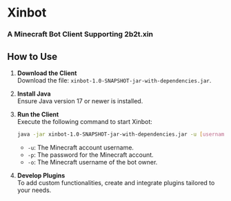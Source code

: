 # Xinbot  
### A Minecraft Bot Client Supporting 2b2t.xin  

## How to Use  

1. **Download the Client**  
   Download the file: `xinbot-1.0-SNAPSHOT-jar-with-dependencies.jar`.  

2. **Install Java**  
   Ensure Java version 17 or newer is installed.  

3. **Run the Client**  
   Execute the following command to start Xinbot:  
   ```bash
   java -jar xinbot-1.0-SNAPSHOT-jar-with-dependencies.jar -u [username] -p [password] -o [owner]
   ```
   - `-u`: The Minecraft account username.  
   - `-p`: The password for the Minecraft account.  
   - `-o`: The Minecraft username of the bot owner.  

4. **Develop Plugins**  
   To add custom functionalities, create and integrate plugins tailored to your needs.  
